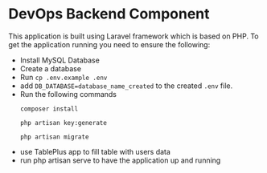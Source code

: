 # DevOps Backend Component

This application is built using Laravel framework which is based on PHP. To get the application running you need to ensure the following:

- Install MySQL Database
- Create a database
- Run `cp .env.example .env`
- add `DB_DATABASE=database_name_created` to the created `.env` file.
- Run the following commands
    ```
    composer install
    
    php artisan key:generate

    php artisan migrate
    ```
- use TablePlus app to fill table with users data
- run php artisan serve to have the application up and running
